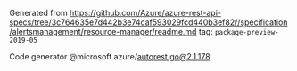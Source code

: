 Generated from https://github.com/Azure/azure-rest-api-specs/tree/3c764635e7d442b3e74caf593029fcd440b3ef82//specification/alertsmanagement/resource-manager/readme.md tag: `package-preview-2019-05`

Code generator @microsoft.azure/autorest.go@2.1.178


